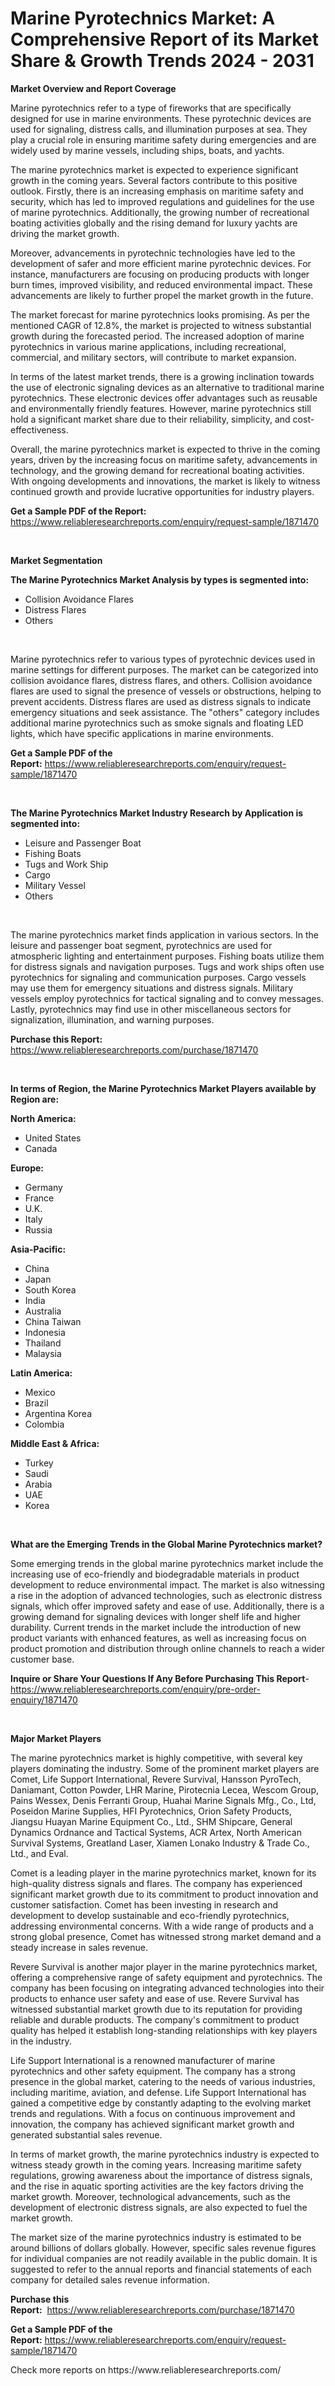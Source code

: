 <p><h1>Marine Pyrotechnics Market: A Comprehensive Report of its Market Share & Growth Trends 2024 - 2031</h1></p><p><strong>Market Overview and Report Coverage</strong></p>
<p><p>Marine pyrotechnics refer to a type of fireworks that are specifically designed for use in marine environments. These pyrotechnic devices are used for signaling, distress calls, and illumination purposes at sea. They play a crucial role in ensuring maritime safety during emergencies and are widely used by marine vessels, including ships, boats, and yachts.</p><p>The marine pyrotechnics market is expected to experience significant growth in the coming years. Several factors contribute to this positive outlook. Firstly, there is an increasing emphasis on maritime safety and security, which has led to improved regulations and guidelines for the use of marine pyrotechnics. Additionally, the growing number of recreational boating activities globally and the rising demand for luxury yachts are driving the market growth.</p><p>Moreover, advancements in pyrotechnic technologies have led to the development of safer and more efficient marine pyrotechnic devices. For instance, manufacturers are focusing on producing products with longer burn times, improved visibility, and reduced environmental impact. These advancements are likely to further propel the market growth in the future.</p><p>The market forecast for marine pyrotechnics looks promising. As per the mentioned CAGR of 12.8%, the market is projected to witness substantial growth during the forecasted period. The increased adoption of marine pyrotechnics in various marine applications, including recreational, commercial, and military sectors, will contribute to market expansion.</p><p>In terms of the latest market trends, there is a growing inclination towards the use of electronic signaling devices as an alternative to traditional marine pyrotechnics. These electronic devices offer advantages such as reusable and environmentally friendly features. However, marine pyrotechnics still hold a significant market share due to their reliability, simplicity, and cost-effectiveness.</p><p>Overall, the marine pyrotechnics market is expected to thrive in the coming years, driven by the increasing focus on maritime safety, advancements in technology, and the growing demand for recreational boating activities. With ongoing developments and innovations, the market is likely to witness continued growth and provide lucrative opportunities for industry players.</p></p>
<p><strong>Get a Sample PDF of the Report:</strong> <a href="https://www.reliableresearchreports.com/enquiry/request-sample/1871470">https://www.reliableresearchreports.com/enquiry/request-sample/1871470</a></p>
<p>&nbsp;</p>
<p><strong>Market Segmentation</strong></p>
<p><strong>The Marine Pyrotechnics Market Analysis by types is segmented into:</strong></p>
<p><ul><li>Collision Avoidance Flares</li><li>Distress Flares</li><li>Others</li></ul></p>
<p>&nbsp;</p>
<p><p>Marine pyrotechnics refer to various types of pyrotechnic devices used in marine settings for different purposes. The market can be categorized into collision avoidance flares, distress flares, and others. Collision avoidance flares are used to signal the presence of vessels or obstructions, helping to prevent accidents. Distress flares are used as distress signals to indicate emergency situations and seek assistance. The "others" category includes additional marine pyrotechnics such as smoke signals and floating LED lights, which have specific applications in marine environments.</p></p>
<p><strong>Get a Sample PDF of the Report:</strong>&nbsp;<a href="https://www.reliableresearchreports.com/enquiry/request-sample/1871470">https://www.reliableresearchreports.com/enquiry/request-sample/1871470</a></p>
<p>&nbsp;</p>
<p><strong>The Marine Pyrotechnics Market Industry Research by Application is segmented into:</strong></p>
<p><ul><li>Leisure and Passenger Boat</li><li>Fishing Boats</li><li>Tugs and Work Ship</li><li>Cargo</li><li>Military Vessel</li><li>Others</li></ul></p>
<p>&nbsp;</p>
<p><p>The marine pyrotechnics market finds application in various sectors. In the leisure and passenger boat segment, pyrotechnics are used for atmospheric lighting and entertainment purposes. Fishing boats utilize them for distress signals and navigation purposes. Tugs and work ships often use pyrotechnics for signaling and communication purposes. Cargo vessels may use them for emergency situations and distress signals. Military vessels employ pyrotechnics for tactical signaling and to convey messages. Lastly, pyrotechnics may find use in other miscellaneous sectors for signalization, illumination, and warning purposes.</p></p>
<p><strong>Purchase this Report:</strong>&nbsp; <a href="https://www.reliableresearchreports.com/purchase/1871470">https://www.reliableresearchreports.com/purchase/1871470</a></p>
<p>&nbsp;</p>
<p><strong>In terms of Region, the Marine Pyrotechnics Market Players available by Region are:</strong></p>
<p>
    <p> <strong> North America: </strong>
        <ul>
            <li>United States</li>
            <li>Canada</li>
        </ul>
        </p> 
    <p> <strong> Europe: </strong>
        <ul>
            <li>Germany</li>
            <li>France</li>
            <li>U.K.</li>
            <li>Italy</li>
            <li>Russia</li>
        </ul>
        </p> 
    <p> <strong> Asia-Pacific: </strong>
        <ul>
            <li>China</li>
            <li>Japan</li>
            <li>South Korea</li>
            <li>India</li>
            <li>Australia</li>
            <li>China Taiwan</li>
            <li>Indonesia</li>
            <li>Thailand</li>
            <li>Malaysia</li>
        </ul>
        </p> 
    <p> <strong> Latin America: </strong>
        <ul>
            <li>Mexico</li>
            <li>Brazil</li>
            <li>Argentina Korea</li>
            <li>Colombia</li>
        </ul>
        </p> 
    <p> <strong> Middle East & Africa: </strong>
        <ul>
            <li>Turkey</li>
            <li>Saudi</li>
            <li>Arabia</li>
            <li>UAE</li>
            <li>Korea</li>
        </ul>
    </p>
    </p>
<p>&nbsp;</p>
<p><strong>What are the Emerging Trends in the Global Marine Pyrotechnics market?</strong></p>
<p><p>Some emerging trends in the global marine pyrotechnics market include the increasing use of eco-friendly and biodegradable materials in product development to reduce environmental impact. The market is also witnessing a rise in the adoption of advanced technologies, such as electronic distress signals, which offer improved safety and ease of use. Additionally, there is a growing demand for signaling devices with longer shelf life and higher durability. Current trends in the market include the introduction of new product variants with enhanced features, as well as increasing focus on product promotion and distribution through online channels to reach a wider customer base.</p></p>
<p><strong>Inquire or Share Your Questions If Any Before Purchasing This Report</strong>- <a href="https://www.reliableresearchreports.com/enquiry/pre-order-enquiry/1871470">https://www.reliableresearchreports.com/enquiry/pre-order-enquiry/1871470</a></p>
<p>&nbsp;</p>
<p><strong>Major Market Players</strong></p>
<p><p>The marine pyrotechnics market is highly competitive, with several key players dominating the industry. Some of the prominent market players are Comet, Life Support International, Revere Survival, Hansson PyroTech, Daniamant, Cotton Powder, LHR Marine, Pirotecnia Lecea, Wescom Group, Pains Wessex, Denis Ferranti Group, Huahai Marine Signals Mfg., Co., Ltd, Poseidon Marine Supplies, HFI Pyrotechnics, Orion Safety Products, Jiangsu Huayan Marine Equipment Co., Ltd., SHM Shipcare, General Dynamics Ordnance and Tactical Systems, ACR Artex, North American Survival Systems, Greatland Laser, Xiamen Lonako Industry & Trade Co., Ltd., and Eval.</p><p>Comet is a leading player in the marine pyrotechnics market, known for its high-quality distress signals and flares. The company has experienced significant market growth due to its commitment to product innovation and customer satisfaction. Comet has been investing in research and development to develop sustainable and eco-friendly pyrotechnics, addressing environmental concerns. With a wide range of products and a strong global presence, Comet has witnessed strong market demand and a steady increase in sales revenue.</p><p>Revere Survival is another major player in the marine pyrotechnics market, offering a comprehensive range of safety equipment and pyrotechnics. The company has been focusing on integrating advanced technologies into their products to enhance user safety and ease of use. Revere Survival has witnessed substantial market growth due to its reputation for providing reliable and durable products. The company's commitment to product quality has helped it establish long-standing relationships with key players in the industry.</p><p>Life Support International is a renowned manufacturer of marine pyrotechnics and other safety equipment. The company has a strong presence in the global market, catering to the needs of various industries, including maritime, aviation, and defense. Life Support International has gained a competitive edge by constantly adapting to the evolving market trends and regulations. With a focus on continuous improvement and innovation, the company has achieved significant market growth and generated substantial sales revenue.</p><p>In terms of market growth, the marine pyrotechnics industry is expected to witness steady growth in the coming years. Increasing maritime safety regulations, growing awareness about the importance of distress signals, and the rise in aquatic sporting activities are the key factors driving the market growth. Moreover, technological advancements, such as the development of electronic distress signals, are also expected to fuel the market growth.</p><p>The market size of the marine pyrotechnics industry is estimated to be around billions of dollars globally. However, specific sales revenue figures for individual companies are not readily available in the public domain. It is suggested to refer to the annual reports and financial statements of each company for detailed sales revenue information.</p></p>
<p><strong>Purchase this Report:</strong>&nbsp;&nbsp;<a href="https://www.reliableresearchreports.com/purchase/1871470">https://www.reliableresearchreports.com/purchase/1871470</a></p>
<p></p>
<p><strong>Get a Sample PDF of the Report:</strong>&nbsp;<a href="https://www.reliableresearchreports.com/enquiry/request-sample/1871470">https://www.reliableresearchreports.com/enquiry/request-sample/1871470</a></p>
<p>Check more reports on https://www.reliableresearchreports.com/</p>